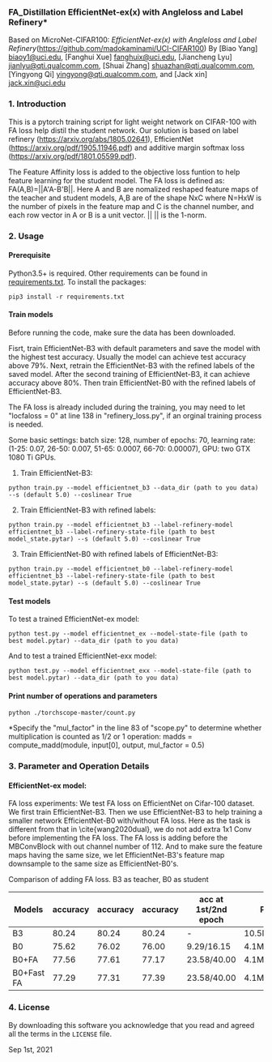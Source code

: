 ### FA_Distillation EfficientNet-ex(x) with Angleloss and Label Refinery*

Based on MicroNet-CIFAR100: *EfficientNet-ex(x) with Angleloss and Label Refinery*(https://github.com/madokaminami/UCI-CIFAR100)
By [Biao Yang] biaoy1@uci.edu,
[Fanghui Xue] fanghuix@uci.edu,
[Jiancheng Lyu] jianlyu@qti.qualcomm.com,
[Shuai Zhang] shuazhan@qti.qualcomm.com,
[Yingyong Qi] yingyong@qti.qualcomm.com,
and [Jack xin] jack.xin@uci.edu


### 1. Introduction
This is a pytorch training script for light weight network on CIFAR-100 with FA loss help distil the student network. Our solution is based on label refinery (https://arxiv.org/abs/1805.02641), EfficientNet (https://arxiv.org/pdf/1905.11946.pdf) and additive margin softmax loss (https://arxiv.org/pdf/1801.05599.pdf).

The Feature Affinity loss is added to the objective loss funtion to help feature learning for the student model. The FA loss is defined as:
FA(A,B)=||A'A-B'B||. Here A and B are nomalized reshaped feature maps of the teacher and student models, A,B are of the shape NxC where N=HxW is the number of pixels in the feature map and C is the channel number, and each row vector in A or B is a unit vector. || || is the 1-norm.


### 2. Usage
#### Prerequisite
Python3.5+ is required. Other requirements can be found in [requirements.txt](requirements.txt).
To install the packages:
```
pip3 install -r requirements.txt
```

#### Train models
Before running the code, make sure the data has been downloaded.

Fisrt, train EfficientNet-B3 with default parameters and save the model with the highest test accuracy. Usually the model can achieve test accuracy above 79%.
Next, retrain the EfficientNet-B3 with the refined labels of the saved model. After the second training of EfficientNet-B3, it can achieve accuracy above 80%.
Then train EfficientNet-B0 with the refined labels of EfficientNet-B3.

The FA loss is already included during the training, you may need to let "locfaloss = 0" at line 138 in "refinery_loss.py", if an orginal training process is needed.

Some basic settings: 
batch size: 128, number of epochs: 70, learning rate: (1-25: 0.07, 26-50: 0.007, 51-65: 0.0007, 66-70: 0.00007), GPU: two GTX 1080 Ti GPUs.

1. Train EfficientNet-B3:
```
python train.py --model efficientnet_b3 --data_dir (path to you data) --s (default 5.0) --coslinear True
```
2. Train EfficientNet-B3 with refined labels:
```
python train.py --model efficientnet_b3 --label-refinery-model efficientnet_b3 --label-refinery-state-file (path to best model_state.pytar) --s (default 5.0) --coslinear True
```
3. Train EfficientNet-B0 with refined labels of EfficientNet-B3:
```
python train.py --model efficientnet_b0 --label-refinery-model efficientnet_b3 --label-refinery-state-file (path to best model_state.pytar) --s (default 5.0) --coslinear True
```


#### Test models
To test a trained EfficientNet-ex model:
```
python test.py --model efficientnet_ex --model-state-file (path to best model.pytar) --data_dir (path to you data)
```
And to test a trained EfficientNet-exx model:
```
python test.py --model efficientnet_exx --model-state-file (path to best model.pytar) --data_dir (path to you data)
```

#### Print number of operations and parameters
```
python ./torchscope-master/count.py
```
*Specify the "mul_factor" in the line 83 of "scope.py" to determine whether multiplication is counted as 1/2 or 1 operation:
madds = compute_madd(module, input[0], output, mul_factor = 0.5)

### 3. Parameter and Operation Details
#### EfficientNet-ex model:

FA loss experiments:
We test FA loss on EfficientNet on Cifar-100 dataset. We first train EfficientNet-B3. Then we use EfficientNet-B3 to help training a smaller network EfficientNet-B0 with/without FA loss. Here as the task is different from that in \cite{wang2020dual}, we do not add extra 1x1 Conv before implementing the FA loss. The FA loss is adding before the MBConvBlock with out channel number of 112. And to make sure the feature maps having the same size, we let EfficientNet-B3's feature map downsample to the same size as  EfficientNet-B0's.

Comparison of adding FA loss. B3 as teacher, B0 as student

|  Models | accuracy  | accuracy  | accuracy | acc at 1st/2nd epoch  |Pa/Fl |
|  ----  | ----  |  ----  |----  |----  |----  |
| B3   | 80.24 | 80.24  | 80.24   |- |10.5M/0.97G  |
| B0  | 75.62 |76.02 | 76.00  |9.29/16.15  |4.1M/0.38G |
| B0+FA   | 77.56  | 77.61 |  77.17 |23.58/40.00  |4.1M/0.38G |
| B0+Fast FA   | 77.29  | 77.31 | 77.39   |23.58/40.00  |4.1M/0.38G |
### 4. License
By downloading this software you acknowledge that you read and agreed all the
terms in the `LICENSE` file.

Sep 1st, 2021
